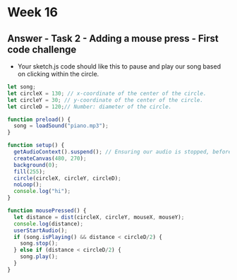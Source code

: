 # Week 16

## Answer - Task 2 - Adding a mouse press - First code challenge



- Your sketch.js code should like this to pause and play our song based on clicking within the circle.

```javascript
let song;
let circleX = 130; // x-coordinate of the center of the circle.
let circleY = 30; // y-coordinate of the center of the circle.
let circleD = 120;// Number: diameter of the circle.

function preload() {
  song = loadSound("piano.mp3");  
}

function setup() {
  getAudioContext().suspend(); // Ensuring our audio is stopped, before being triggered on mousePress below. Stupid Chrome :)
  createCanvas(480, 270);
  background(0);
  fill(255);
  circle(circleX, circleY, circleD);
  noLoop();
  console.log("hi");
}

function mousePressed() {
  let distance = dist(circleX, circleY, mouseX, mouseY);
  console.log(distance);
  userStartAudio();
  if (song.isPlaying() && distance < circleD/2) {
    song.stop();
  } else if (distance < circleD/2) {
    song.play();
  }
}
```
